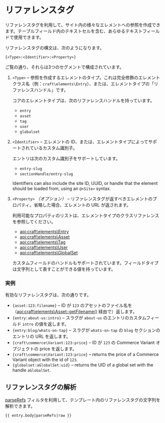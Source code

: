 # リファレンスタグ

リファレンスタグを利用して、サイト内の様々なエレメントへの参照を作成できます。テーブルフィールド内のテキストセルを含む、あらゆるテキストフィールドで使用できます。

リファレンスタグの構文は、次のようになります。

```twig
{<Type>:<Identifier>:<Property>}
```

ご覧の通り、それらは3つのセグメントで構成されています。

1.  `<Type>` – 参照を作成するエレメントのタイプ。これは完全修飾のエレメントクラス名（例：`craft\elements\Entry`）、または、エレメントタイプの「リファレンスハンドル」です。

    コアのエレメントタイプは、次のリファレンスハンドルを持っています。

    - `entry`
    - `asset`
    - `tag`
    - `user`
    - `globalset`

2.  `<Identifier>` – エレメントの ID、または、エレメントタイプによってサポートされているカスタム識別子。

    エントリは次のカスタム識別子をサポートしています。

    - `entry-slug`
    - `sectionHandle/entry-slug`

    Identifiers can also include the site ID, UUID, or handle that the element should be loaded from, using an `@<Site>` syntax.

3.  `<Property>` _（オプション）_ – リファレンスタグが返すべきエレメントのプロパティ。省略した場合、エレメントの URL が返されます。

    利用可能なプロパティのリストは、エレメントタイプのクラスリファレンスを参照してください。

    - [api:craft\elements\Entry](api:craft\elements\Entry#public-properties)
    - [api:craft\elements\Asset](api:craft\elements\Asset#public-properties)
    - [api:craft\elements\Tag](api:craft\elements\Tag#public-properties)
    - [api:craft\elements\User](api:craft\elements\User#public-properties)
    - [api:craft\elements\GlobalSet](api:craft\elements\GlobalSet#public-properties)

    カスタムフィールドのハンドルもサポートされています。フィールドタイプは文字列として表すことができる値を持っています。

### 実例

有効なリファレンスタグは、次の通りです。

- `{asset:123:filename}` – ID が `123` のアセットのファイル名を（<api:craft\elements\Asset::getFilename()> 経由で）返します。
- `{entry:about-us:intro}` – スラグが `about-us` のエントリのカスタムフィールド `intro` の値を返します。
- `{entry:blog/whats-on-tap}` – スラグが `whats-on-tap` の `blog` セクションのエントリの URL を返します。
- `{craft\commerce\Variant:123:price}` – ID が `123` の Commerce Variant オブジェクトの price を返します。
- `{craft\commerce\Variant:123:price}` – returns the price of a Commerce Variant object with the id of `123`.
- `{globalset:aGlobalSet:uid}` – returns the UID of a global set with the handle `aGlobalSet`.

## リファレンスタグの解析

[parseRefs](dev/filters.md#parserefs) フィルタを利用して、テンプレート内のリファレンスタグの文字列を解析できます。

```twig
{{ entry.body|parseRefs|raw }}
```
